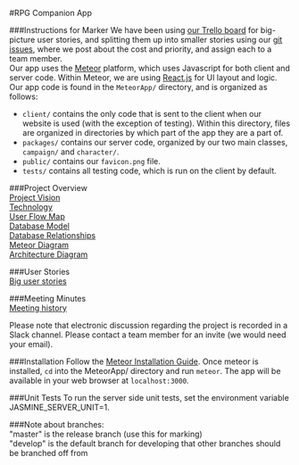 #RPG Companion App  

###Instructions for Marker
We have been using [our Trello board](https://trello.com/b/IYE6wlS5/4350) for big-picture user stories, and splitting them up into smaller stories using our [git issues](https://github.com/cameronpenner/SoftwareEngineering2/issues), where we post about the cost and priority, and assign each to a team member.  
Our app uses the [Meteor](https://www.meteor.com/) platform, which uses Javascript for both client and server code. Within Meteor, we are using [React.js](https://facebook.github.io/react/) for UI layout and logic.  
Our app code is found in the `MeteorApp/` directory, and is organized as follows:  
* `client/` contains the only code that is sent to the client when our website is used (with the exception of testing). Within this directory, files are organized in directories by which part of the app they are a part of.  
* `packages/` contains our server code, organized by our two main classes, `campaign/` and `character/`.  
* `public/` contains our `favicon.png` file.  
* `tests/` contains all testing code, which is run on the client by default.  

###Project Overview  
[Project Vision](https://docs.google.com/document/d/1vjb-VSGzE597DyjM7nernY6ocQbtDChBV6MGlIx8y2M/edit)  
[Technology](https://docs.google.com/document/d/1-QhJxHtYhCSyte3LNl1k16DtLTLiLlqqZ8P3DW_PkMM/edit)  
[User Flow Map](https://docs.google.com/drawings/d/1xkV3fqgLv9Vz-iEGV-DE5ZwTQiR9ZMqnLL53eOsDK2o/edit?usp=sharing)   
[Database Model](https://docs.google.com/spreadsheets/d/14O9qqzI_PcDS76ECVIxYLPFbdDCoeWQ6UM7BqzKDce4/edit?usp=sharing)  
[Database Relationships](https://docs.google.com/drawings/d/1Q1mSQB5q5122A_x4M2EyA5StGdyv11w7h7c4ZVCXBAQ/edit?usp=sharing)  
[Meteor Diagram](https://docs.google.com/drawings/d/1AlJED4PdlEZFEkn0a4w8DTdLhixfg7OfRQHyjip_fig/edit?usp=sharing)  
[Architecture Diagram](https://docs.google.com/drawings/d/1fKzn2iSpk6Bu2LMwaYCE5Bkbep8kTizcBKqvfKNS42Y/edit?usp=sharing)

###User Stories  
[Big user stories](https://trello.com/b/IYE6wlS5/4350)  

###Meeting Minutes  
[Meeting history](https://drive.google.com/folderview?id=0B9MCO8Sk7I1dbzlzcTJmajBTTDg&usp=sharing)  

Please note that electronic discussion regarding the project is recorded in a Slack channel. Please contact a team member for an invite (we would need your email).

###Installation
Follow the [Meteor Installation Guide](https://www.meteor.com/install). Once meteor is installed, `cd` into the MeteorApp/ directory and run `meteor`. The app will be available in your web browser at `localhost:3000`.

###Unit Tests
To run the server side unit tests, set the environment variable JASMINE_SERVER_UNIT=1.

###Note about branches:  
"master" is the release branch (use this for marking)  
"develop" is the default branch for developing that other branches should be branched off from
